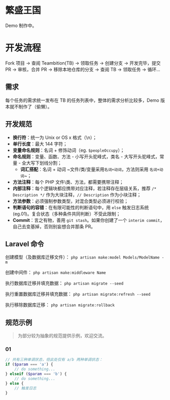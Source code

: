# 繁盛王国

Demo 制作中。

# 开发流程

Fork 项目 -> 查阅 Teambition(TB) -> 领取任务 -> 创建分支 -> 开发完毕，提交 PR -> 审核，合并 PR -> 移除本地仓库的分支 -> 查阅 TB -> 领取任务 -> 循环...

## 需求

每个任务的需求统一发布在 TB 的任务列表中，整体的需求分析比较多，Demo 版本就不制作了（偷懒）。

## 开发规范

 - **换行符**：统一为 Unix or OS x 格式（\n）；
 - **单行长度**：最大 144 字符；
 - **变量命名规则**：名词 + 修饰动词（eg. `$peopleOccupy`）；
 - **命名规则**：变量、函数、方法 - 小写开头驼峰式，类名 - 大写开头驼峰式，常量 - 全大写下划线分割；
     - **词汇搭配**：名词 + 动词 ~文件/类/变量采用`名词+动词`，方法则采用 `名词+动词`~；
 - **方法注释**：每个 PHP 文件\类、方法，都需要携带注释；
 - **内部注释**：每个逻辑块都应携带对应注释，若注释存在层级关系，推荐 `/* Description */` 作为大块注释，`// Description` 作为小块注释；
 - **方法参数**：必须强制参数类型，对混合类型必须进行校验；
 - **判断语句的容错**：在有限可能性的判断语句中，用 `else` 触发日志系统(eg.01)。复合状态（多种条件共同判断）不受此限制；
 - **Commit**：言之有物，善用 `git stash`。如果你创建了一个 `interim commit`，自己去变基掉，否则别妄想合并那条 PR。

## Laravel 命令

创建模型（及数据库迁移文件）：
`php artisan make:model Models/ModelName -m`

创建中间件：
`php artisan make:middleware Name`

执行数据库迁移并填充数据：
`php artisan migrate --seed`

执行重置数据库迁移并填充数据：
`php artisan migrate:refresh --seed`

执行移除数据库迁移：
`php artisan migrate:rollback`

## 规范示例

> 为部分较为抽象的规范提供示例，欢迎交流。

### 01

```php
// 共有三种单调状态，但此处仅有 a/b 两种单调状态：
if ($param === 'a') {
    // do something...
} elseif ($param === 'b') {
    // do something...
} else {
    // 触发日志
}
```
